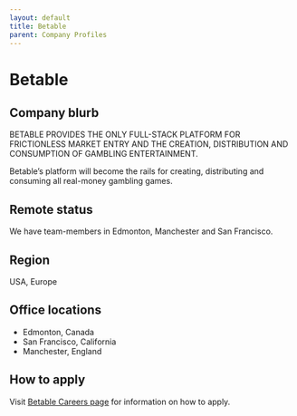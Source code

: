 ```yaml
---
layout: default
title: Betable
parent: Company Profiles
---
```


# Betable

## Company blurb
BETABLE PROVIDES THE ONLY FULL-STACK PLATFORM FOR FRICTIONLESS MARKET ENTRY AND THE CREATION, DISTRIBUTION AND CONSUMPTION OF GAMBLING ENTERTAINMENT.

Betable’s platform will become the rails for creating, distributing and consuming all real-money gambling games.

## Remote status
We have team-members in Edmonton, Manchester and San Francisco.

## Region
USA, Europe

## Office locations
* Edmonton, Canada
* San Francisco, California
* Manchester, England

## How to apply
Visit [Betable Careers page](https://corp.betable.com/careers) for information on how to apply.
